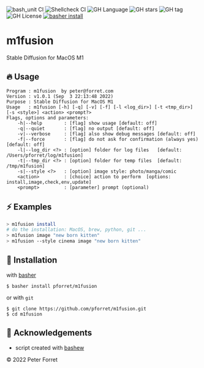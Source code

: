 ![bash_unit CI](https://github.com/pforret/m1fusion/workflows/bash_unit%20CI/badge.svg)
![Shellcheck CI](https://github.com/pforret/m1fusion/workflows/Shellcheck%20CI/badge.svg)
![GH Language](https://img.shields.io/github/languages/top/pforret/m1fusion)
![GH stars](https://img.shields.io/github/stars/pforret/m1fusion)
![GH tag](https://img.shields.io/github/v/tag/pforret/m1fusion)
![GH License](https://img.shields.io/github/license/pforret/m1fusion)
[![basher install](https://img.shields.io/badge/basher-install-white?logo=gnu-bash&style=flat)](https://basher.gitparade.com/package/)

# m1fusion

Stable Diffusion for MacOS M1

## 🔥 Usage

```
Program : m1fusion  by peter@forret.com
Version : v1.0.1 (Sep  3 22:13:48 2022)
Purpose : Stable Diffusion for MacOS M1
Usage   : m1fusion [-h] [-q] [-v] [-f] [-l <log_dir>] [-t <tmp_dir>] [-s <style>] <action> <prompt?>
Flags, options and parameters:
    -h|--help        : [flag] show usage [default: off]
    -q|--quiet       : [flag] no output [default: off]
    -v|--verbose     : [flag] also show debug messages [default: off]
    -f|--force       : [flag] do not ask for confirmation (always yes) [default: off]
    -l|--log_dir <?> : [option] folder for log files   [default: /Users/pforret/log/m1fusion]
    -t|--tmp_dir <?> : [option] folder for temp files  [default: /tmp/m1fusion]
    -s|--style <?>   : [option] image style: photo/manga/comic
    <action>         : [choice] action to perform  [options: install,image,check,env,update]
    <prompt>         : [parameter] prompt (optional)
```

## ⚡️ Examples

```bash
> m1fusion install
# do the installation: MacOS, brew, python, git ...
> m1fusion image "new born kitten"
> m1fusion --style cinema image "new born kitten"
```

## 🚀 Installation

with [basher](https://github.com/basherpm/basher)

	$ basher install pforret/m1fusion

or with `git`

	$ git clone https://github.com/pforret/m1fusion.git
	$ cd m1fusion

## 📝 Acknowledgements

* script created with [bashew](https://github.com/pforret/bashew)

&copy; 2022 Peter Forret
